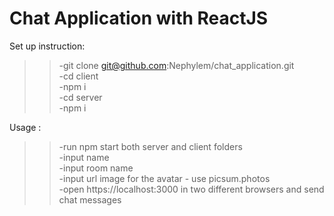 # Chat Application with ReactJS

Set up instruction: 

>>-git clone git@github.com:Nephylem/chat_application.git<br>
>>-cd client <br>
>>-npm i <br>
>>-cd server  <br> 
>>-npm i <br> 

Usage : <br> 
>>-run npm start both server and client folders <br> 
>>-input name <br> 
>>-input room name <br> 
>>-input url image for the avatar - use picsum.photos  <br> 
>>-open https://localhost:3000 in two different browsers and send chat messages <br> 




